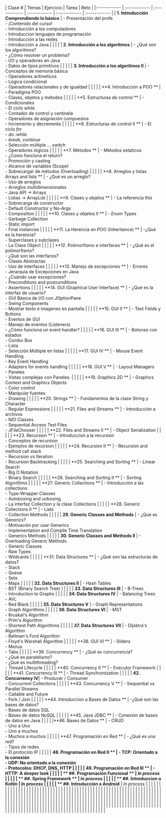 | Clase #  | Temas | Ejercicio  | Tarea  | Reto  |
|:------------ | :------------ | :------------ | :------------ | :------------ | :------------ | | **1. Introducción <br> Comprendiendo lo básico** | - Presentación del profe <br>- ¡Contenido del curso! <br> - Introducción a los computadores <br> - Introduccion lenguajes de programación <br> - Introducción a las redes <br> - Introducción a Java  |      |   |   |
| **2. Introducción a los algoritmos**   | - ¿Qué son los algoritmos? <br> - ¿Cómo resolver un problema? <br> - I/O y operadores en Java <br>- Datos de tipos primitivos  |   |   |   |
| **3.  Introducción a los algoritmos II**   | - Conceptos de memoria básica <br> - Operadores aritmeticos <br> - Lógica condicional <br> - Operadores relacionales y de igualdad  |   |   |   |
| **4. Introducción a POO **  | - Paradigma POO <br> - Clases, objetos y métodos   |   |   |   |
| **5. Estructuras de control **  | - Condicionales <br>- El ciclo *while*  <br> - Contador de control y centinela <br> - Operadores de asignación compuestos <br> - Incremento y decremento  |   |   |   |
| **6. Estructuras de control II **  | - El ciclo *for*  <br> - *do..while*  <br> - *break, continue* <br> - Selección múltiple ... *switch* <br> - Operadores lógicos  |   |   |   |
| **7. Métodos **   | - Métodos estaticos <br> - ¿Como funciona el return? <br> - Promoción y casting <br> - Alcance de variables (Scope) <br> - Sobrecargar de métodos (Overloading)  |   |   |   |
| **8.  Arreglos y listas <br> Arrays and lists **  | - ¿Qué es un arreglo? <br>- Uso de arreglos <br> - Arreglos multidimensionales <br> - Java API -> Arrays <br> - Listas -> ArrayList   |   |   |   |
| **9.  Clases y objetos **  | - La referencia *this* <br> - Sobrecarga de constructor <br> - Default Constructor y No-Args <br> - Composition   |   |   |   |
| **10.  Clases y objetos II **   | - *Enum* Types <br> - Garbage Collection <br> - Static import <br> - Final instances  |   |   |   |
| **11. La Herencia en POO (Inheritance) **  | -¿Qué es la herencia? <br> - Superclases y subclases <br> - La Clase Object  |   |   |   |
| **12.  Polimorfismo e interfaces **   | - ¿Qué es el polimorfismo?  <br> - ¿Qué son las interfaces?  <br> - Clases Abstractas  <br> - Uso de interfaces   |   |   |   |
| **13. Manejo de excepciones **  | - Errores <br> - Jerarquia de Excepciones en Java <br> - ¿Cuándo usar excepciones? <br> - Preconditions and postconditions <br> - Assertions   |   |   |   |
| **14. GUI (Graphical User Interface) **   | - ¿Qué es la interfaz de usuario? <br> - GUI Básica de I/O con JOptionPane <br> - Swing Components <br> - Mostrar texto e imagenes en pantalla   |   |   |   |
| **15. GUI II **  | - Text Fields y Buttons <br> - Eventos de GUI <br> - Manejo de eventos (Listeners) <br> - ¿Cómo funciona un event handler?  |   |   |   |
| **16.  GUI III **  | - Botones con estados <br> - Combo Box <br> - Lista <br> - Selección Múltiple en listas  |   |   |   |
| **17. GUI IV **   | - Mouse Event Handling <br> - Key Event Handling <br> - Adapters for events handling  |   |   |   |
| **18. GUI V **   |  - Layout Managers <br> - Paneles <br> - Vistas complejas con Paneles.  |   |   |   |
| **19. Graphics 2D **  | - Graphics Context and Graphics Objects <br> - Color control <br>- Manipular fuentes<br>- Drawing   |   |   |   |
| **20. Strings **   | - Fundamentos de la clase String y Character <br> - Regular Expressions  |   |   |   |
| **21. Files and Streams **   | - Introducción a archivos <br>- NIO Classes <br> - Sequential Access Text Files <br> - JFileChooser   |   |   |   |
| **22. Files and Streams II **  | - Object Serialization  |   |   |   |
| **23. Recursion **  | - Introduccion a la recursion <br>- Conceptos de recursion <br> - Ejemplos de recursion  |   |   |   |
| **24. Recursion II **   | - Recursion and method call stack <br>- Recursion vs Iteration <br> - Recursion Backtracking  |   |   |   |
| **25. Searching and Sorting **   | - Linear Search <br> - Big O Notation <br> - Binary Search  |   |   |   |
| **26. Searching and Sorting II **  | - Sorting Algorithms  |   |   |   |
| **27.  Generic Collections **   | - Introducción a las collections <br> - Type-Wrapper Classes <br> - Autoboxing and unboxing <br> - La interfaz Collection y la clase Collections   |   |   |   |
| **28. Generic Collections II **   |  - Lists <br> - Collection Methods |   |   |   |
| **29. Generic Classes and Methods**   |  - ¿Que es Generics? <br> - Motivación por usar Generics <br> - Implementation and Compile Time Translation <br> - Generics Methods  |   |   |   |
| **30. Generic Classes and Methods II**   | - Overloading Generic Methods <br> - Generic Classes <br> - Raw Types <br> - Wildcards  |   |   |   |
| **31. Data Structures **  | - ¿Qué son las estructuras de datos? <br> - Stack <br> - Queue <br> - Sets <br> - Maps   |   |   |   |
| **32. Data Structures II**   | - Hash Tables <br>- BST (Binary Search Tree)  |   |   |   |
| **33. Data Structures III**   | - B-Trees <br> - Introduction to Graphs  |   |   |   |
| **34. Data Structures IV**  | - Balancing Trees <br>- AVL <br>- Red Black   |   |   |   |
| **35. Data Structures V** |  - Graph Representations <br> - Graph Algorithms  |   |   |   |
| **36.  Data Structures VI**   | - MST <br> - Kruskal's Algorithm <br> - Prim's Algorithm <br> - Shortest Path Algorithms  |   |   |   |
| **37. Data Structures VII**  | - Dijsktra's Algorithm <br> - Bellman's Ford Algorithm <br> - Floyd's Warshall Algorithm  |   |   |   |
| **38. GUI VI ** | - Sliders <br> - Menus <br> - Tabs   |   |   |   |
| **39.  Concurrency **  | - ¿Qué es concurrencia? <br> - ¿Qué es paralelismo? <br> - ¿Qué es multithreading? <br> - Thread Lifecycle  |   |   |   |
| **40. Concurrency II **  | - Executor Framework  |   |   |   |
|  **41. Concurrency III **  | - Thread Synchronization  |   |   |   |
| **42. Concurrency IV**| - Producer / Consumer <br> - Concurrent Collections  |   |   |   |
| **43. Concurrency V **  | - Sequential vs Parallel Streams <br> - Callable and Future <br> - Fork / Join   |   |   |   |
| **44. Introduccion a Bases de Datos **  | -¿Qué son las bases de datos? <br> - Bases de datos SQL <br> - Bases de datos NoSQL   |   |   |   |
| **45. Java JDBC **  | -  Conexión de bases de datos en Java  |   |   |   |
|**46. Bases de Datos  **  | -  CRUD <br> - Uno a Uno <br> - Uno a muchos <br> - Muchos a muchos   |   |   |   |
| **47. Programación en Red **  | -  ¿Qué es una red? <br> - Tipos de redes <br> - El protocolo IP  |   |   |   |
| **48. Programación en Red II **  | -  TCP: Orientado a la conexión <br> - UDP: No orientado a la conexión <br> - Protocolos: DHCP, DNS, HTTP  |   |   |   |
| **49.  Programación en Red III **  | - HTTP: A deeper look   |   |   |   |
| ** ##. Programación Funcional **  | *In process*   |   |   |   |
| ** ##. Spring Framework **  | *In process*   |   |   |   |
| ** ##. Introduccion a Kotlin**  | *In process*   |   |   |   |
| ** ##. Introducción a Android**  | *In process*   |   |   |   |
|   |   |   |   |   |
|   |   |   |   |   |
|   |   |   |   |   |
|   |   |   |   |   |
|   |   |   |   |   |
|   |   |   |   |   |
|   |   |   |   |   |
|   |   |   |   |   |
|   |   |   |   |   |
|   |   |   |   |   |
|   |   |   |   |   |
|   |   |   |   |   |
|   |   |   |   |   |
|   |   |   |   |   |
|   |   |   |   |   |
|   |   |   |   |   |
|   |   |   |   |   |
|   |   |   |   |   |
|   |   |   |   |   |
|   |   |   |   |   |
|   |   |   |   |   |
|   |   |   |   |   |
|   |   |   |   |   |
|   |   |   |   |   |
|   |   |   |   |   |
|   |   |   |   |   |
|   |   |   |   |   |
|   |   |   |   |   |
|   |   |   |   |   |
|   |   |   |   |   |
|   |   |   |   |   |
|   |   |   |   |   |
|   |   |   |   |   |
|   |   |   |   |   |
|   |   |   |   |   |
|   |   |   |   |   |
|   |   |   |   |   |
|   |   |   |   |   |
|   |   |   |   |   |
|   |   |   |   |   |
|   |   |   |   |   |
|   |   |   |   |   |
|   |   |   |   |   |
|   |   |   |   |   |
|   |   |   |   |   |
|   |   |   |   |   |

